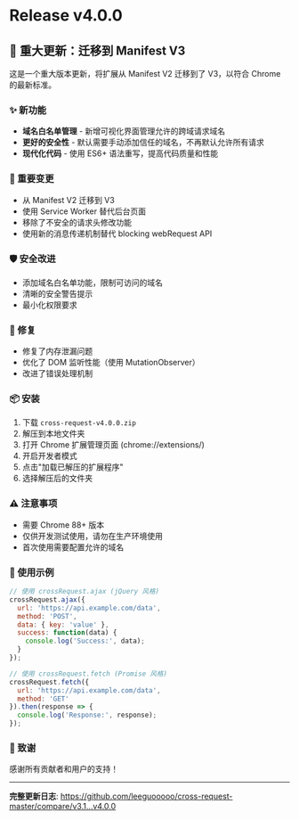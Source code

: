 # Release v4.0.0

## 🎉 重大更新：迁移到 Manifest V3

这是一个重大版本更新，将扩展从 Manifest V2 迁移到了 V3，以符合 Chrome 的最新标准。

### ✨ 新功能

- **域名白名单管理** - 新增可视化界面管理允许的跨域请求域名
- **更好的安全性** - 默认需要手动添加信任的域名，不再默认允许所有请求
- **现代化代码** - 使用 ES6+ 语法重写，提高代码质量和性能

### 🔄 重要变更

- 从 Manifest V2 迁移到 V3
- 使用 Service Worker 替代后台页面
- 移除了不安全的请求头修改功能
- 使用新的消息传递机制替代 blocking webRequest API

### 🛡️ 安全改进

- 添加域名白名单功能，限制可访问的域名
- 清晰的安全警告提示
- 最小化权限要求

### 🐛 修复

- 修复了内存泄漏问题
- 优化了 DOM 监听性能（使用 MutationObserver）
- 改进了错误处理机制

### 📦 安装

1. 下载 `cross-request-v4.0.0.zip`
2. 解压到本地文件夹
3. 打开 Chrome 扩展管理页面 (chrome://extensions/)
4. 开启开发者模式
5. 点击"加载已解压的扩展程序"
6. 选择解压后的文件夹

### ⚠️ 注意事项

- 需要 Chrome 88+ 版本
- 仅供开发测试使用，请勿在生产环境使用
- 首次使用需要配置允许的域名

### 📝 使用示例

```javascript
// 使用 crossRequest.ajax (jQuery 风格)
crossRequest.ajax({
  url: 'https://api.example.com/data',
  method: 'POST',
  data: { key: 'value' },
  success: function(data) {
    console.log('Success:', data);
  }
});

// 使用 crossRequest.fetch (Promise 风格)
crossRequest.fetch({
  url: 'https://api.example.com/data',
  method: 'GET'
}).then(response => {
  console.log('Response:', response);
});
```

### 🙏 致谢

感谢所有贡献者和用户的支持！

---

**完整更新日志**: https://github.com/leeguooooo/cross-request-master/compare/v3.1...v4.0.0